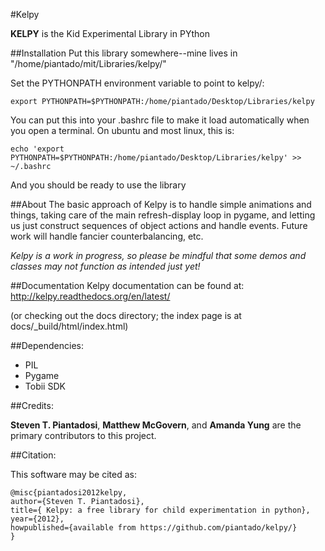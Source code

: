 #Kelpy


**KELPY** is the Kid Experimental Library in PYthon

##Installation
Put this library somewhere--mine lives in "/home/piantado/mit/Libraries/kelpy/"


Set the PYTHONPATH environment variable to point to kelpy/:

	export PYTHONPATH=$PYTHONPATH:/home/piantado/Desktop/Libraries/kelpy

You can put this into your .bashrc file to make it load automatically when you open a terminal. On ubuntu and most linux, this is:

	echo 'export PYTHONPATH=$PYTHONPATH:/home/piantado/Desktop/Libraries/kelpy' >> ~/.bashrc


And you should be ready to use the library

##About
The basic approach of Kelpy is to handle simple animations and things, taking care of the main refresh-display loop in pygame, and letting us just construct sequences of object actions and handle events. Future work will handle fancier counterbalancing, etc. 

*Kelpy is a work in progress, so please be mindful that some demos and classes may not function as intended just yet!*

##Documentation
Kelpy documentation can be found at:
http://kelpy.readthedocs.org/en/latest/

(or checking out the docs directory; the index page is at docs/_build/html/index.html)

##Dependencies:
	
+	PIL
+	Pygame
+	Tobii SDK

##Credits:

**Steven T. Piantadosi**, **Matthew McGovern**, and **Amanda Yung** are the primary contributors to this project.


##Citation:

This software may be cited as:

	@misc{piantadosi2012kelpy,
	author={Steven T. Piantadosi},
	title={ Kelpy: a free library for child experimentation in python},
	year={2012},
	howpublished={available from https://github.com/piantado/kelpy/}
	}

